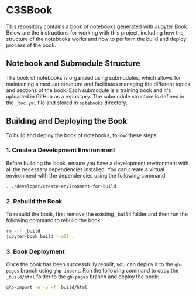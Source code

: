 # C3SBook

This repository contains a book of notebooks generated with Jupyter Book. Below are the instructions for working with this project, including how the structure of the notebooks works and how to perform the build and deploy process of the book.

## Notebook and Submodule Structure

The book of notebooks is organized using submodules, which allows for maintaining a modular structure and facilitates managing the different topics and sections of the book. Each submodule is a training book and it's uploaded in GitHub as a repository. The submodule structure is defined in the `_toc.yml` file and stored in `notebooks` directory.

## Building and Deploying the Book

To build and deploy the book of notebooks, follow these steps:

### 1. Create a Development Environment

Before building the book, ensure you have a development environment with all the necessary dependencies installed. You can create a virtual environment with the dependencies using the following command:

```bash
. ./developer/create-environment-for-build
```

### 2. Rebuild the Book

To rebuild the book, first remove the existing `_build` folder and then run the following command to rebuild the book:

```bash
rm -rf _build
jupyter-book build --all .
```

### 3. Book Deployment

Once the book has been successfully rebuilt, you can deploy it to the `gh-pages` branch using `ghp-import`. Run the following command to copy the `_build/html` folder to the `gh-pages` branch and deploy the book:

```bash
ghp-import -n -p -f _build/html
```
